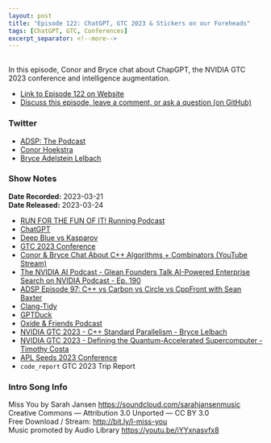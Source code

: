 ```yaml
---
layout: post
title: "Episode 122: ChatGPT, GTC 2023 & Stickers on our Foreheads"
tags: [ChatGPT, GTC, Conferences]
excerpt_separator: <!--more-->
---
```


<div id="buzzsprout-player-12508123"></div><script src="https://www.buzzsprout.com/1501960/12508123-episode-122-chatgpt-gtc-2023-stickers-on-our-foreheads.js?container_id=buzzsprout-player-12508123&player=small" type="text/javascript" charset="utf-8"></script>

<br>In this episode, Conor and Bryce chat about ChapGPT, the NVIDIA GTC 2023 conference and intelligence augmentation.
 
<!--more-->

* [Link to Episode 122 on Website](https://adspthepodcast.com/2023/03/24/Episode-122.html)
* [Discuss this episode, leave a comment, or ask a question (on GitHub)](https://github.com/codereport/adsp2/discussions/13)

### Twitter
 
* [ADSP: The Podcast](https://twitter.com/adspthepodcast)
* [Conor Hoekstra](https://twitter.com/code_report)
* [Bryce Adelstein Lelbach](https://twitter.com/blelbach)

### Show Notes
 
**Date Recorded:** 2023-03-21 <br>
**Date Released:** 2023-03-24

* [RUN FOR THE FUN OF IT! Running Podcast](https://runforthefunofit.com/)
* [ChatGPT](https://openai.com/blog/chatgpt)
* [Deep Blue vs Kasparov](https://en.wikipedia.org/wiki/Deep_Blue_versus_Garry_Kasparov)
* [GTC 2023 Conference](https://www.nvidia.com/gtc/?ncid=pa-srch-goog-579724-prsp)
* [Conor & Bryce Chat About C++ Algorithms + Combinators (YouTube Stream)](https://www.youtube.com/watch?v=rX1fkybzUUY)
* [The NVIDIA AI Podcast - Glean Founders Talk AI-Powered Enterprise Search on NVIDIA Podcast - Ep. 190](https://open.spotify.com/episode/39XuS2gPcix6NKYlaRtINd)
* [ADSP Episode 97: C++ vs Carbon vs Circle vs CppFront with Sean Baxter](https://adspthepodcast.com/2022/09/30/Episode-97.html)
* [Clang-Tidy](https://clang.llvm.org/extra/clang-tidy/)
* [GPTDuck](https://www.gptduck.com/)
* [Oxide & Friends Podcast](https://oxide.computer/podcasts/oxide-and-friends)
* [NVIDIA GTC 2023 - C++ Standard Parallelism - Bryce Lelbach](https://register.nvidia.com/flow/nvidia/gtcspring2023/attendeeportal/page/sessioncatalog/session/1666644507044001AzeW)
* [NVIDIA GTC 2023 - Defining the Quantum-Accelerated Supercomputer - Timothy Costa](https://register.nvidia.com/flow/nvidia/gtcspring2023/attendeeportal/page/sessioncatalog/session/1664736104936001FdCK)
* [APL Seeds 2023 Conference](https://www.dyalog.com/apl-seeds-user-meetings/aplseeds23.htm)
* `code_report` GTC 2023 Trip Report

### Intro Song Info
 
Miss You by Sarah Jansen https://soundcloud.com/sarahjansenmusic<br>
Creative Commons — Attribution 3.0 Unported — CC BY 3.0<br>
Free Download / Stream: http://bit.ly/l-miss-you<br>
Music promoted by Audio Library https://youtu.be/iYYxnasvfx8<br>
